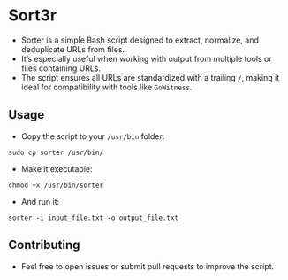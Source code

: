 # Sort3r
- Sorter is a simple Bash script designed to extract, normalize, and deduplicate URLs from files.
- It’s especially useful when working with output from multiple tools or files containing URLs.
- The script ensures all URLs are standardized with a trailing `/`, making it ideal for compatibility with tools like `GoWitness`.
## Usage
- Copy the script to your `/usr/bin` folder:
```
sudo cp sorter /usr/bin/
```
- Make it executable:
```
chmod +x /usr/bin/sorter
```
- And run it:
```
sorter -i input_file.txt -o output_file.txt
```
## Contributing
- Feel free to open issues or submit pull requests to improve the script.
